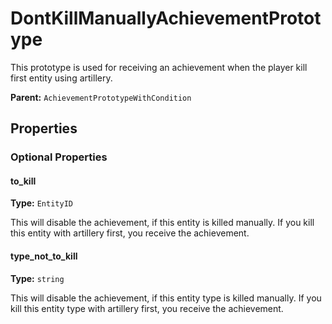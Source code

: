 # DontKillManuallyAchievementPrototype

This prototype is used for receiving an achievement when the player kill first entity using artillery.

**Parent:** `AchievementPrototypeWithCondition`

## Properties

### Optional Properties

#### to_kill

**Type:** `EntityID`

This will disable the achievement, if this entity is killed manually. If you kill this entity with artillery first, you receive the achievement.

#### type_not_to_kill

**Type:** `string`

This will disable the achievement, if this entity type is killed manually. If you kill this entity type with artillery first, you receive the achievement.

